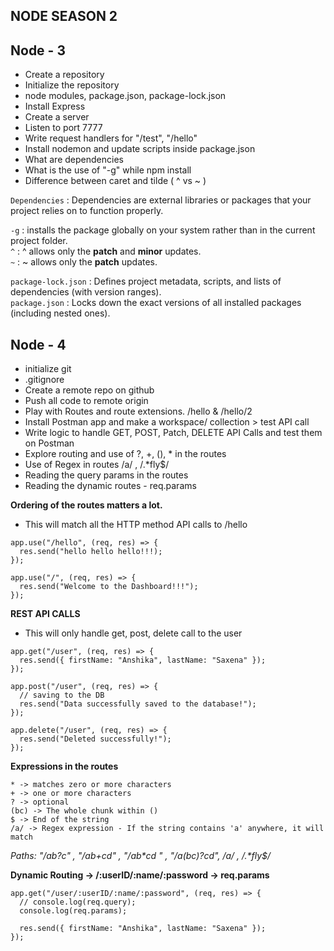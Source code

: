 ## NODE SEASON 2

**Node - 3**
------------

 - Create a repository
 - Initialize the repository
 - node modules, package.json, package-lock.json
 - Install Express
 - Create a server
 - Listen to port 7777
 - Write request handlers for "/test", "/hello"
 - Install nodemon and update scripts inside package.json
 - What are dependencies   
 - What is the use of "-g" while npm install
 - Difference between caret and tilde ( ^ vs ~ )

` Dependencies ` : Dependencies are external libraries or packages that your project relies on to function properly.

` -g ` : installs the package globally on your system rather than in the current project folder.  <br>
` ^ `  : ^ allows only the **patch** and **minor** updates. <br>
` ~ `  : ~ allows only the **patch** updates.

`package-lock.json` : Defines project metadata, scripts, and lists of dependencies (with version ranges). <br>
`package.json` : Locks down the exact versions of all installed packages (including nested ones).

**Node - 4**
------------

 - initialize git
 - .gitignore
 - Create a remote repo on github
 - Push all code to remote origin
 - Play with Routes and route extensions. /hello & /hello/2
 - Install Postman app and make a workspace/ collection > test API call
 - Write logic to handle GET, POST, Patch, DELETE API Calls and test them on Postman
 - Explore routing and use of ?, +, (), * in the routes
 - Use of Regex in routes /a/ , /.*fly$/
 - Reading the query params in the routes
 - Reading the dynamic routes - req.params

**Ordering of the routes matters a lot.**
  - This will match all the HTTP method API calls to /hello
```
app.use("/hello", (req, res) => {
  res.send("hello hello hello!!!);
});

app.use("/", (req, res) => {
  res.send("Welcome to the Dashboard!!!");
});
```

**REST API CALLS**
  - This will only handle get, post, delete call to the user
```
app.get("/user", (req, res) => {
  res.send({ firstName: "Anshika", lastName: "Saxena" });
});

app.post("/user", (req, res) => {
  // saving to the DB
  res.send("Data successfully saved to the database!");
});

app.delete("/user", (req, res) => {
  res.send("Deleted successfully!");
});
```

**Expressions in the routes**

`* -> matches zero or more characters` <br>
`+ -> one or more characters` <br>
`? -> optional` <br>
`(bc) -> The whole chunk within ()` <br>
`$ -> End of the string` <br>
`/a/ -> Regex expression - If the string contains 'a' anywhere, it will match`

*Paths: "/ab?c" , "/ab+cd" , "/ab\*cd " , "/a(bc)?cd", /a/ , /.\*fly$/*

**Dynamic Routing -> /:userID/:name/:password -> req.params**
```
app.get("/user/:userID/:name/:password", (req, res) => {
  // console.log(req.query);
  console.log(req.params);
  
  res.send({ firstName: "Anshika", lastName: "Saxena" });
});
```
